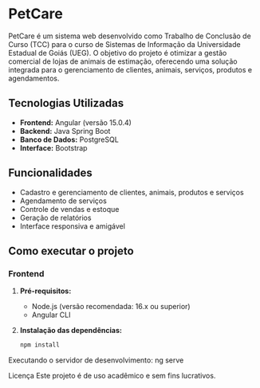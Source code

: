 # PetCare

PetCare é um sistema web desenvolvido como Trabalho de Conclusão de Curso (TCC) para o curso de Sistemas de Informação da Universidade Estadual de Goiás (UEG). O objetivo do projeto é otimizar a gestão comercial de lojas de animais de estimação, oferecendo uma solução integrada para o gerenciamento de clientes, animais, serviços, produtos e agendamentos.

## Tecnologias Utilizadas

- **Frontend:** Angular (versão 15.0.4)
- **Backend:** Java Spring Boot
- **Banco de Dados:** PostgreSQL
- **Interface:** Bootstrap

## Funcionalidades

- Cadastro e gerenciamento de clientes, animais, produtos e serviços
- Agendamento de serviços
- Controle de vendas e estoque
- Geração de relatórios
- Interface responsiva e amigável

## Como executar o projeto

### Frontend

1. **Pré-requisitos:**  
   - Node.js (versão recomendada: 16.x ou superior)
   - Angular CLI

2. **Instalação das dependências:**
   ```bash
   npm install

Executando o servidor de desenvolvimento:
ng serve

Licença
Este projeto é de uso acadêmico e sem fins lucrativos.
